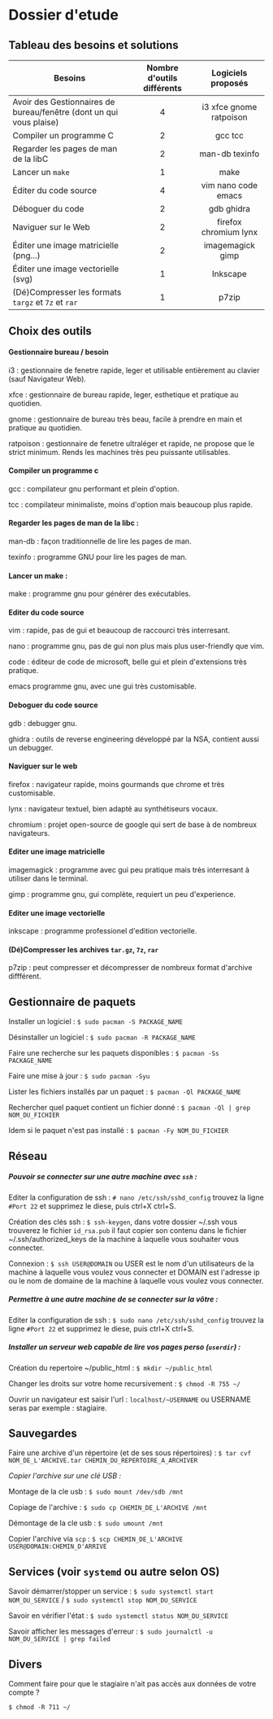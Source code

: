 # Dossier d'etude

## Tableau des besoins et solutions

| Besoins                                                                             | Nombre d'outils différents | Logiciels proposés |
| ---------------------------------------------------------------------------------- | :-------------------------:| :-----------------:|
| Avoir des Gestionnaires de bureau/fenêtre (dont un qui vous plaise)                | 4                          | i3 xfce gnome ratpoison |
| Compiler un programme C                                                            | 2                          | gcc tcc            |
| Regarder les pages de man de la libC                                               | 2                          | man-db texinfo     |
| Lancer un `make`                                                                   | 1                          | make               |
| Éditer du code source                                                              | 4                          | vim nano code emacs |
| Déboguer du code                                                                   | 2                          | gdb ghidra         |
| Naviguer sur le Web                                                                | 2                          | firefox chromium lynx |
| Éditer une image matricielle (png...)                                              | 2                          | imagemagick gimp   |
| Éditer une image vectorielle (svg)                                                 | 1                          | Inkscape           |
| (Dé)Compresser les formats `targz` et `7z` et `rar`                                | 1                          | p7zip              |

## Choix des outils

#### Gestionnaire bureau / besoin

i3 : gestionnaire de fenetre rapide, leger et utilisable entièrement au clavier (sauf Navigateur Web).

xfce : gestionnaire de bureau rapide, leger, esthetique et pratique au quotidien.

gnome : gestionnaire de bureau très beau, facile à prendre en main et pratique au quotidien.

ratpoison : gestionnaire de fenetre ultraléger et rapide, ne propose que le strict minimum. Rends les machines très peu puissante utilisables.

#### Compiler un programme c

gcc : compilateur gnu performant et plein d'option.

tcc : compilateur minimaliste, moins d'option mais beaucoup plus rapide.

#### Regarder les pages de man de la libc :

man-db : façon traditionnelle de lire les pages de man.

texinfo : programme GNU pour lire les pages de man.

#### Lancer un make :

make  : programme gnu pour générer des exécutables.

#### Editer du code source

vim : rapide, pas de gui et beaucoup de raccourci très interresant.

nano : programme gnu, pas de gui non plus mais plus user-friendly que vim.

code : éditeur de code de microsoft, belle gui et plein d'extensions très pratique.

emacs programme gnu, avec une gui très customisable.

#### Deboguer du code source

gdb : debugger gnu.

ghidra : outils de reverse engineering développé par la NSA, contient aussi un debugger.

#### Naviguer sur le web

firefox : navigateur rapide, moins gourmands que chrome et très customisable.

lynx : navigateur textuel, bien adapté au synthétiseurs vocaux.

chromium : projet open-source de google qui sert de base à de nombreux navigateurs.

#### Editer une image matricielle

imagemagick : programme avec gui peu pratique mais très interresant à utiliser dans le terminal.

gimp : programme gnu, gui complète, requiert un peu d'experience.

#### Editer une image vectorielle

inkscape : programme professionel d'edition vectorielle.

#### (Dé)Compresser les archives `tar.gz`, `7z`, `rar`

p7zip : peut compresser et décompresser de nombreux format d'archive diffférent.

## Gestionnaire de paquets

Installer un logiciel : `$ sudo pacman -S PACKAGE_NAME`

Désinstaller un logiciel : `$ sudo pacman -R PACKAGE_NAME`

Faire une recherche sur les paquets disponibles : `$ pacman -Ss PACKAGE_NAME`

Faire une mise à jour : `$ sudo pacman -Syu`

Lister les fichiers installés par un paquet : `$ pacman -Ql PACKAGE_NAME`

Rechercher quel paquet contient un fichier donné : `$ pacman -Ql | grep NOM_DU_FICHIER`

Idem si le paquet n'est pas installé : `$ pacman -Fy NOM_DU_FICHIER`

## Réseau

##### Pouvoir se connecter sur une autre machine avec `ssh` :

Editer la configuration de ssh : `# nano /etc/ssh/sshd_config` trouvez la ligne `#Port 22` et supprimez le diese, puis ctrl+X ctrl+S.

Création des clés ssh : `$ ssh-keygen`, dans votre dossier ~/.ssh vous trouverez le fichier `id_rsa.pub` il faut copier son contenu dans le fichier ~/.ssh/authorized_keys de la machine à laquelle vous souhaiter vous connecter.

Connexion : `$ ssh USER@DOMAIN` ou USER est le nom d'un utilisateurs de la machine à laquelle vous voulez vous connecter et DOMAIN est l'adresse ip ou le nom de domaine de la machine à laquelle vous voulez vous connecter.

##### Permettre à une autre machine de se connecter sur la vôtre :

Editer la configuration de ssh : `$ sudo nano /etc/ssh/sshd_config` trouvez la ligne `#Port 22` et supprimez le diese, puis ctrl+X ctrl+S.

##### Installer un serveur web capable de lire vos pages perso (`userdir`) :

Création du repertoire ~/public_html : `$ mkdir ~/public_html`

Changer les droits sur votre home recursivement : `$ chmod -R 755 ~/`

Ouvrir un navigateur est saisir l'url : `localhost/~USERNAME` ou USERNAME seras par exemple : stagiaire.

## Sauvegardes

Faire une archive d'un répertoire (et de ses sous répertoires) : `$ tar cvf NOM_DE_L'ARCHIVE.tar CHEMIN_DU_REPERTOIRE_A_ARCHIVER`

*Copier l'archive sur une clé USB :* 

Montage de la cle usb : `$ sudo mount /dev/sdb /mnt`

Copiage de l'archive : `$ sudo cp CHEMIN_DE_L'ARCHIVE /mnt`

Démontage de la cle usb : `$ sudo umount /mnt`

Copier l'archive via `scp` : `$ scp CHEMIN_DE_L'ARCHIVE USER@DOMAIN:CHEMIN_D'ARRIVE`

## Services (voir `systemd` ou autre selon OS)

Savoir démarrer/stopper un service : `$ sudo systemctl start NOM_DU_SERVICE` / `$ sudo systemctl stop NOM_DU_SERVICE`

Savoir en vérifier l'état : `$ sudo systemctl status NOM_DU_SERVICE`

Savoir afficher les messages d'erreur : `$ sudo journalctl -u NOM_DU_SERVICE | grep failed`

## Divers

Comment faire pour que le stagiaire n'ait pas accès aux données de votre compte ?

`$ chmod -R 711 ~/` 
